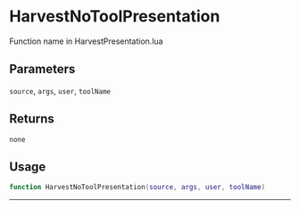 # HarvestNoToolPresentation
Function name in HarvestPresentation.lua
## Parameters
`source`, `args`, `user`, `toolName`
## Returns
`none`
## Usage
```lua
function HarvestNoToolPresentation(source, args, user, toolName)
```
---
